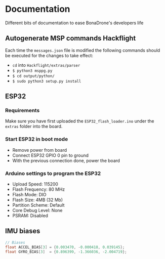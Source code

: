 # Documentation
Different bits of documentation to ease BonaDrone's developers life


## Autogenerate MSP commands Hackflight
Each time the `messages.json` file is modified the following commands should be executed for the changes to take effect:
* `cd` into `Hackflight/extras/parser`
* `$ python3 msppg.py`
* `$ cd output/python/`
* `$ sudo python3 setup.py install`


## ESP32 

### Requirements

Make sure you have first uploaded the `ESP32_flash_loader.ino` under the `extras` folder into the board.

### Start ESP32 in boot mode

* Remove power from board
* Connect ESP32 GPIO 0 pin to ground
* With the previous connection done, power the board

### Arduino settings to program the ESP32

* Upload Speed: 115200
* Flash Frequency: 80 MHz
* Flash Mode: DIO
* Flash Size: 4MB (32 Mb)
* Partition Scheme: Default
* Core Debug Level: None
* PSRAM: Disabled

## IMU biases
```C
// Biases
float ACCEL_BIAS[3] = {0.003470, -0.000418, 0.039145};
float GYRO_BIAS[3]  = {0.896399, -1.366036, -2.004719}; 
```

